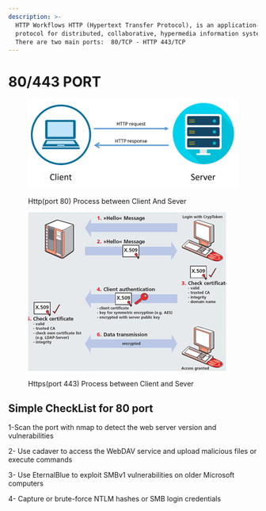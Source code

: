 ```yaml
---
description: >-
  HTTP Workflows HTTP (Hypertext Transfer Protocol), is an application-level
  protocol for distributed, collaborative, hypermedia information systems. 
  There are two main ports:  80/TCP - HTTP 443/TCP
---
```


# 80/443 PORT

<figure><img src="../../.gitbook/assets/http.png" alt=""><figcaption><p>Http(port 80) Process between Client And Sever</p></figcaption></figure>

<figure><img src="../../.gitbook/assets/HTTP-process.png" alt=""><figcaption><p>Https(port 443) Process between Client and Sever </p></figcaption></figure>

## Simple CheckList for 80 port

1-Scan the port with nmap to detect the web server version and vulnerabilities

2- Use cadaver to access the WebDAV service and upload malicious files or execute commands

3-  Use EternalBlue to exploit SMBv1 vulnerabilities on older Microsoft computers

4- Capture or brute-force NTLM hashes or SMB login credentials

